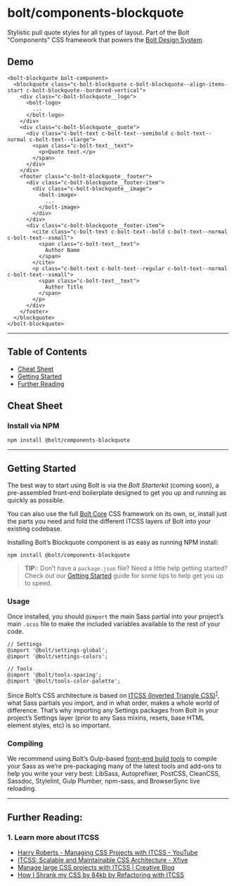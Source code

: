 # bolt/components-blockquote
Stylistic pull quote styles for all types of layout. Part of the Bolt “Components” CSS framework that powers the [Bolt Design System](https://www.boltdesignsystem.com).

## Demo

```
<bolt-blockquote bolt-component>
  <blockquote class="c-bolt-blockquote c-bolt-blockquote--align-items-start c-bolt-blockquote--bordered-vertical">
    <div class="c-bolt-blockquote__logo">
      <bolt-logo>
        ...
      </bolt-logo>
    </div>
    <div class="c-bolt-blockquote__quote">
      <div class="c-bolt-text c-bolt-text--semibold c-bolt-text--normal c-bolt-text--xlarge">
        <span class="c-bolt-text__text">
          <p>Quote text.</p>
        </span>
      </div>
    </div>
    <footer class="c-bolt-blockquote__footer">
      <div class="c-bolt-blockquote__footer-item">
        <div class="c-bolt-blockquote__image">
          <bolt-image>
            ...
          </bolt-image>
        </div>
      </div>
      <div class="c-bolt-blockquote__footer-item">
        <cite class="c-bolt-text c-bolt-text--bold c-bolt-text--normal c-bolt-text--xsmall">
          <span class="c-bolt-text__text">
            Author Name
          </span>
        </cite>
        <p class="c-bolt-text c-bolt-text--regular c-bolt-text--normal c-bolt-text--xsmall">
          <span class="c-bolt-text__text">
            Author Title
          </span>
        </p>
      </div>
    </footer>
  </blockquote>
</bolt-blockquote>
```

- - - -

## Table of Contents
- [Cheat Sheet](#cheat-sheet)
- [Getting Started](#getting-started)
- [Further Reading](#further-reading)

## Cheat Sheet
### Install via NPM
```
npm install @bolt/components-blockquote
```

- - - -

## Getting Started
The best way to start using Bolt is via the *Bolt Starterkit* (coming soon), a pre-assembled front-end boilerplate designed to get you up and running as quickly as possible.

You can also use the full [Bolt Core](https://www.npmjs.com/package/@bolt/core) CSS framework on its own, or, install just the parts you need and fold the different ITCSS layers of Bolt into your existing codebase.

Installing Bolt’s Blockquote component is as easy as running NPM install:

```
npm install @bolt/components-blockquote
```

> **TIP:**: Don’t have a `package.json` file? Need a little help getting started? Check out our [Getting Started](https://www.boltdesignsystem.com/getting-started) guide for some tips to help get you up to speed.

### Usage
Once installed, you should  `@import`  the main Sass partial into your project’s main `.scss` file to make the included variables available to the rest of your code.

```
// Settings
@import '@bolt/settings-global';
@import '@bolt/settings-colors';

// Tools
@import '@bolt/tools-spacing';
@import '@bolt/tools-color-palette';
```

Since Bolt’s CSS architecture is based on [ITCSS (Inverted Triangle CSS)](http://www.creativebloq.com/web-design/manage-large-css-projects-itcss-101517528)<sup>[1](#1-learn-more-about-itcss)</sup>, what Sass partials you import, and in what order, makes a whole world of difference. That’s why importing any Settings packages from Bolt in your project’s Settings layer (prior to any Sass mixins, resets, base HTML element styles, etc) is so important.

### Compiling
We recommend using Bolt’s Gulp-based [front-end build tools](https://www.npmjs.com/package/@bolt/build-tools) to compile your Sass as we’re pre-packaging many of the latest tools and add-ons to help you write your very best: LibSass, Autoprefixer, PostCSS, CleanCSS, Sassdoc, Stylelint, Gulp Plumber, npm-sass, and BrowserSync live reloading.

- - - -

## Further Reading:
<h3 id="learn-about-itcss">1. Learn more about ITCSS</h3>

- [Harry Roberts - Managing CSS Projects with ITCSS - YouTube](https://www.youtube.com/watch?v=1OKZOV-iLj4)
- [ITCSS: Scalable and Maintainable CSS Architecture - Xfive](https://www.xfive.co/blog/itcss-scalable-maintainable-css-architecture/)
- [Manage large CSS projects with ITCSS | Creative Bloq](http://www.creativebloq.com/web-design/manage-large-css-projects-itcss-101517528)
- [How I Shrank my CSS by 84kb by Refactoring with ITCSS](https://medium.com/@jordankoschei/how-i-shrank-my-css-by-84kb-by-refactoring-with-itcss-2e8dafee123a)
